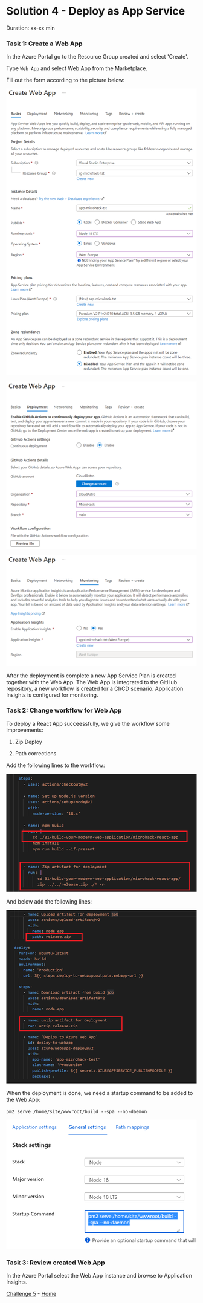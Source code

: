 # Solution 4 - Deploy as App Service

Duration: xx-xx min

### Task 1: Create a Web App

In the Azure Portal go to the Resource Group created and select 'Create'.

Type `Web App` and select Web App from the Marketplace.

Fill out the form according to the picture below:

![image](../.images/41-create-web-app.PNG)

![image](../.images/42-create-web-app.PNG)

![image](../.images/43-create-web-app.PNG)

After the deployment is complete a new App Service Plan is created together with the Web App. The Web App is integrated to the GitHub repository, a new workflow is created for a CI/CD scenario. Application Insights is configured for monitoring.

### Task 2: Change workflow for Web App

To deploy a React App succeessfully, we give the workflow some improvements:

1. Zip Deploy

2. Path corrections

Add the following lines to the workflow:

![image](../.images/44-change-workflow-file.png)

And below add the following lines:

![image](../.images/45-change-workflow-file.png)

When the deployment is done, we need a startup command to be added to the Web App:

`pm2 serve /home/site/wwwroot/build --spa --no-daemon`

![image](../.images/46-startup-command.PNG)

### Task 3: Review created Web App

In the Azure Portal select the Web App instance and browse to Application Insights.

[Challenge 5](../Challenges/05-Deploy-as-containerized-application.md) - [Home](./../README.md)